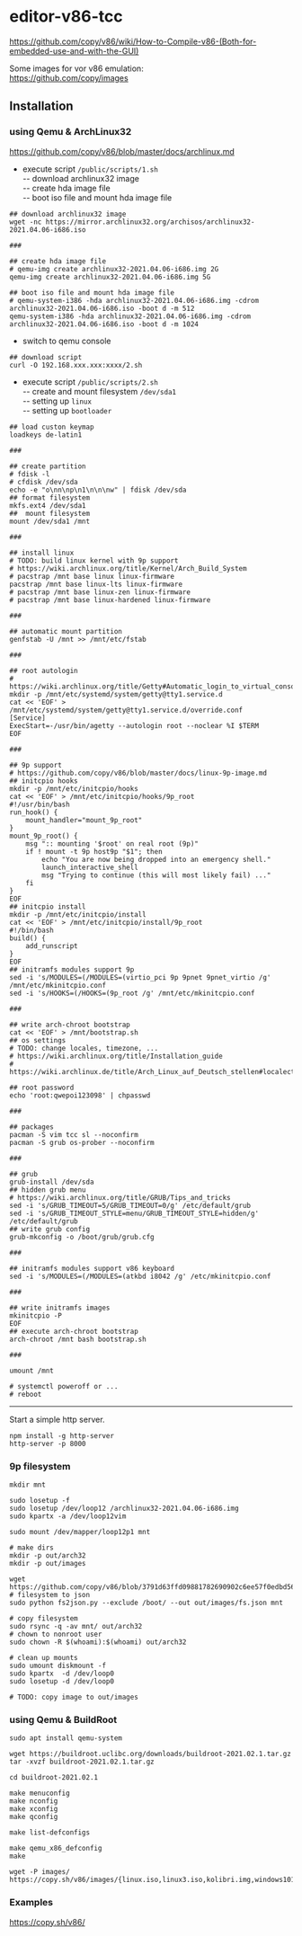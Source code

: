 # editor-v86-tcc

https://github.com/copy/v86/wiki/How-to-Compile-v86-(Both-for-embedded-use-and-with-the-GUI)
  
Some images for vor v86 emulation:  
https://github.com/copy/images

## Installation

### using Qemu & ArchLinux32

https://github.com/copy/v86/blob/master/docs/archlinux.md

- execute script `/public/scripts/1.sh`  
-- download archlinux32 image  
-- create hda image file  
-- boot iso file and mount hda image file  

```shell
## download archlinux32 image
wget -nc https://mirror.archlinux32.org/archisos/archlinux32-2021.04.06-i686.iso

###

## create hda image file
# qemu-img create archlinux32-2021.04.06-i686.img 2G
qemu-img create archlinux32-2021.04.06-i686.img 5G

## boot iso file and mount hda image file
# qemu-system-i386 -hda archlinux32-2021.04.06-i686.img -cdrom archlinux32-2021.04.06-i686.iso -boot d -m 512
qemu-system-i386 -hda archlinux32-2021.04.06-i686.img -cdrom archlinux32-2021.04.06-i686.iso -boot d -m 1024
```

- switch to qemu console  

```shell
## download script
curl -O 192.168.xxx.xxx:xxxx/2.sh
```

- execute script `/public/scripts/2.sh`  
-- create and mount filesystem `/dev/sda1`  
-- setting up `linux`  
-- setting up `bootloader`  

```shell
## load custon keymap
loadkeys de-latin1

###

## create partition
# fdisk -l
# cfdisk /dev/sda
echo -e "o\nn\np\n1\n\n\nw" | fdisk /dev/sda
## format filesystem
mkfs.ext4 /dev/sda1
##  mount filesystem
mount /dev/sda1 /mnt

###

## install linux
# TODO: build linux kernel with 9p support
# https://wiki.archlinux.org/title/Kernel/Arch_Build_System
# pacstrap /mnt base linux linux-firmware
pacstrap /mnt base linux-lts linux-firmware
# pacstrap /mnt base linux-zen linux-firmware
# pacstrap /mnt base linux-hardened linux-firmware

###

## automatic mount partition
genfstab -U /mnt >> /mnt/etc/fstab

###

## root autologin
# https://wiki.archlinux.org/title/Getty#Automatic_login_to_virtual_console
mkdir -p /mnt/etc/systemd/system/getty@tty1.service.d
cat << 'EOF' > /mnt/etc/systemd/system/getty@tty1.service.d/override.conf
[Service]
ExecStart=-/usr/bin/agetty --autologin root --noclear %I $TERM
EOF

###

## 9p support
# https://github.com/copy/v86/blob/master/docs/linux-9p-image.md
## initcpio hooks
mkdir -p /mnt/etc/initcpio/hooks
cat << 'EOF' > /mnt/etc/initcpio/hooks/9p_root
#!/usr/bin/bash
run_hook() {
    mount_handler="mount_9p_root"
}
mount_9p_root() {
    msg ":: mounting '$root' on real root (9p)"
    if ! mount -t 9p host9p "$1"; then
        echo "You are now being dropped into an emergency shell."
        launch_interactive_shell
        msg "Trying to continue (this will most likely fail) ..."
    fi
}
EOF
## initcpio install
mkdir -p /mnt/etc/initcpio/install
cat << 'EOF' > /mnt/etc/initcpio/install/9p_root
#!/bin/bash
build() {
	add_runscript
}
EOF
## initramfs modules support 9p
sed -i 's/MODULES=(/MODULES=(virtio_pci 9p 9pnet 9pnet_virtio /g' /mnt/etc/mkinitcpio.conf
sed -i 's/HOOKS=(/HOOKS=(9p_root /g' /mnt/etc/mkinitcpio.conf

###

## write arch-chroot bootstrap  
cat << 'EOF' > /mnt/bootstrap.sh
## os settings
# TODO: change locales, timezone, ...
# https://wiki.archlinux.org/title/Installation_guide
# https://wiki.archlinux.de/title/Arch_Linux_auf_Deutsch_stellen#localectl

## root password
echo 'root:qwepoi123098' | chpasswd

###

## packages
pacman -S vim tcc sl --noconfirm
pacman -S grub os-prober --noconfirm

###

## grub
grub-install /dev/sda
## hidden grub menu
# https://wiki.archlinux.org/title/GRUB/Tips_and_tricks
sed -i 's/GRUB_TIMEOUT=5/GRUB_TIMEOUT=0/g' /etc/default/grub
sed -i 's/GRUB_TIMEOUT_STYLE=menu/GRUB_TIMEOUT_STYLE=hidden/g' /etc/default/grub
## write grub config 
grub-mkconfig -o /boot/grub/grub.cfg

###

## initramfs modules support v86 keyboard
sed -i 's/MODULES=(/MODULES=(atkbd i8042 /g' /etc/mkinitcpio.conf

###

## write initramfs images
mkinitcpio -P
EOF
## execute arch-chroot bootstrap
arch-chroot /mnt bash bootstrap.sh

###

umount /mnt

# systemctl poweroff or ...
# reboot
```

---

Start a simple http server. 

```
npm install -g http-server
http-server -p 8000
```

### 9p filesystem

```shell
mkdir mnt

sudo losetup -f
sudo losetup /dev/loop12 /archlinux32-2021.04.06-i686.img
sudo kpartx -a /dev/loop12vim

sudo mount /dev/mapper/loop12p1 mnt

# make dirs
mkdir -p out/arch32
mkdir -p out/images

wget https://github.com/copy/v86/blob/3791d63ffd09881782690902c6ee57f0edbd56a3/tools/fs2json.py
# filesystem to json
sudo python fs2json.py --exclude /boot/ --out out/images/fs.json mnt

# copy filesystem
sudo rsync -q -av mnt/ out/arch32
# chown to nonroot user
sudo chown -R $(whoami):$(whoami) out/arch32

# clean up mounts
sudo umount diskmount -f
sudo kpartx  -d /dev/loop0
sudo losetup -d /dev/loop0

# TODO: copy image to out/images
```

### using Qemu & BuildRoot

```shell
sudo apt install qemu-system

wget https://buildroot.uclibc.org/downloads/buildroot-2021.02.1.tar.gz
tar -xvzf buildroot-2021.02.1.tar.gz

cd buildroot-2021.02.1

make menuconfig
make nconfig
make xconfig
make qconfig

make list-defconfigs

make qemu_x86_defconfig
make

wget -P images/ https://copy.sh/v86/images/{linux.iso,linux3.iso,kolibri.img,windows101.img,os8.dsk,freedos722.img,openbsd.img}
```

### Examples

https://copy.sh/v86/